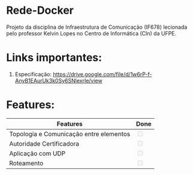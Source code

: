 # Rede-Docker
Projeto da disciplina de Infraestrutura de Comunicação (IF678) lecionada pelo professor Kelvin Lopes no Centro de Informática (CIn) da UFPE.

# Links importantes:
1. Especificação: https://drive.google.com/file/d/1w6rP-f-AnyB1EAurUk3k0Sy6SNlexrIe/view

# Features:
| Features                            | Done |
|-------------------------------------|------|
| Topologia e Comunicação entre elementos | <input type="checkbox" disabled> |
| Autoridade Certificadora            | <input type="checkbox" disabled> |
| Aplicação com UDP                   | <input type="checkbox" disabled> |
| Roteamento                          | <input type="checkbox" disabled> |

